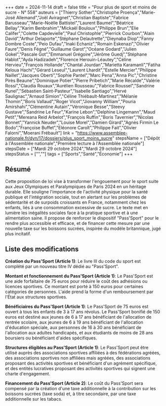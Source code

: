 +++
date = 2024-11-14
draft = false
title = "Pour plus de sport et moins de sucre - N° 558"
auteurs = ["Thierry Sother","Christophe Proença","Marie-José Allemand","Joël Aviragnet","Christian Baptiste","Fabrice Barusseau","Marie-Noëlle Battistel","Laurent Baumel","Béatrice Bellay","Karim Benbrahim","Mickaël Bouloux","Philippe Brun","Elie Califer","Colette Capdevielle","Paul Christophle","Pierrick Courbon","Alain David","Arthur Delaporte","Stéphane Delautrette","Dieynaba Diop","Fanny Dombre Coste","Peio Dufau","Inaki Echaniz","Romain Eskenazi","Olivier Faure","Denis Fégné","Guillaume Garot","Océane Godard","Julien Gokel","Pascale Got","Emmanuel Grégoire","Jérôme Guedj","Stéphane Hablot","Ayda Hadizadeh","Florence Herouin-Léautey","Céline Hervieu","François Hollande","Chantal Jourdan","Marietta Karamanli","Fatiha Keloua Hachi","Gérard Leseul","Laurent Lhardit","Estelle Mercier","Philippe Naillet","Jacques Oberti","Sophie Pantel","Marc Pena","Anna Pic","Christine Pirès Beaune","Dominique Potier","Pierre Pribetich","Marie Récalde","Valérie Rossi","Claudia Rouaux","Aurélien Rousseau","Fabrice Roussel","Sandrine Runel","Sébastien Saint-Pasteur","Isabelle Santiago","Hervé Saulignac","Arnaud Simion","Céline Thiébault-Martinez","Mélanie Thomin","Boris Vallaud","Roger Vicot","Jiovanny William","Pouria Amirshahi","Clémentine Autain","Véronique Besse","Steevy Gustave","Sandrine Le Feur","Karine Lebon","Delphine Lingemann","Maud Petit","Mereana Reid Arbelot","François Ruffin","Boris Tavernier","Nicolas Bonnet","Yannick Neuder","Louise Morel","Damien Girard","Agnès Firmin Le Bodo","Françoise Buffet","Eléonore Caroît","Philippe Fait","Olivier Falorni","Moerani Frébault"]
link = "https://www.assemblee-nationale.fr/dyn/17/dossiers/plus_sport_moins_sucre"
stepsName = ["Dépôt à l'Assemblée nationale","Première lecture à l'Assemblée nationale"]
stepsDate = ["Mardi 29 octobre 2024","Mardi 29 octobre 2024"]
stepsStatus = ["",""]
tags = ["Sports","Santé","Économie"]
+++

## Résumé

Cette proposition de loi vise à transformer l'engouement pour le sport suite aux Jeux Olympiques et Paralympiques de Paris 2024 en un héritage durable. Elle souligne l'importance de l'activité physique pour la santé publique et l'intégration sociale, tout en alertant sur les problèmes de sédentarité et de surpoids croissants en France, notamment chez les enfants, liés à une consommation excessive de sucre. Le texte met en lumière les inégalités sociales face à la pratique sportive et à une alimentation saine. Il propose de renforcer le dispositif "Pass'Sport" pour le rendre plus accessible et efficace, et de financer cette mesure par une nouvelle taxe sur les boissons sucrées, inspirée du modèle britannique, jugé plus incitatif.

## Liste des modifications

**Création du Pass'Sport (Article 1)**: Le livre III du code du sport est complété par un nouveau titre IV dédié au "Pass'Sport".

**Montant et fonctionnement du Pass'Sport (Article 1)**: Le Pass'Sport est une aide forfaitaire de 75 euros pour réduire le coût des adhésions ou licences sportives. Ce montant est porté à 150 euros pour certaines catégories de personnes. L'aide prend la forme d'un remboursement par l'État aux structures sportives.

**Bénéficiaires du Pass'Sport (Article 1)**: Le Pass'Sport de 75 euros est ouvert à tous les enfants de 3 à 17 ans révolus. Le Pass'Sport bonifié de 150 euros est destiné aux jeunes de 6 à 17 ans bénéficiant de l'allocation de rentrée scolaire, aux jeunes de 6 à 19 ans bénéficiant de l'allocation d'éducation spéciale, aux personnes de 16 à 30 ans bénéficiant de l'allocation aux adultes handicapés, et aux étudiants de moins de 28 ans boursiers ou bénéficiant d'aides spécifiques.

**Structures éligibles au Pass'Sport (Article 1)**: Le Pass'Sport peut être utilisé auprès des associations sportives affiliées à des fédérations agréées, des associations sportives non affiliées mais agréées, des associations proposant des activités sportives et bénéficiant d'un agrément spécifique, et des entités lucratives proposant des activités sportives qui signent une charte d'engagement.

**Financement du Pass'Sport (Article 2)**: Le coût du Pass'Sport sera compensé par la création d'une taxe additionnelle à la contribution sur les boissons sucrées (taxe soda) et, à titre secondaire, par une taxe additionnelle sur les tabacs.
